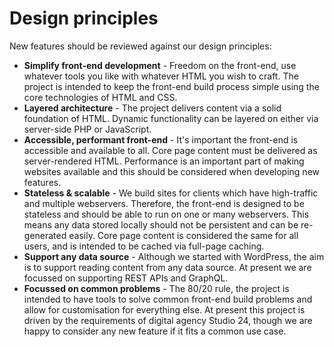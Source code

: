 # Design principles

New features should be reviewed against our design principles:

* **Simplify front-end development** - Freedom on the front-end, use whatever tools you like with whatever HTML you wish 
to craft. The project is intended to keep the front-end build process simple using the core technologies of HTML and 
CSS.
* **Layered architecture** - The project delivers content via a solid foundation of HTML. Dynamic functionality can be 
layered on either via server-side PHP or JavaScript.
* **Accessible, performant front-end** - It's important the front-end is accessible and available to all. Core page content 
must be delivered as server-rendered HTML. Performance is an important part of making websites available and this should 
be considered when developing new features.  
* **Stateless & scalable** - We build sites for clients which have high-traffic and multiple webservers. Therefore, the 
front-end is designed to be stateless and should be able to run on one or many webservers. This means any data stored 
locally should not be persistent and can be re-generated easily. Core page content is considered the same for all users, 
and is intended to be cached via full-page caching.
* **Support any data source** - Although we started with WordPress, the aim is to support reading content from any data 
source. At present we are focussed on supporting REST APIs and GraphQL.
* **Focussed on common problems** - The 80/20 rule, the project is intended to have tools to solve common front-end 
build problems and allow for customisation for everything else. At present this project is driven by the requirements 
of digital agency Studio 24, though we are happy to consider any new feature if it fits a common use case.

   

